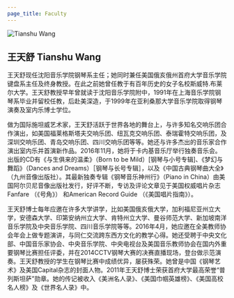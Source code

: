 ```yaml
---
page_title: Faculty
---
```


![Tianshu Wang](/img/Tianshu-Wang.jpg)

## 王天舒 Tianshu Wang

王天舒现任沈阳音乐学院钢琴系主任；她同时兼任美国俄亥俄州首府大学音乐学院键盘系主任及终身教授。在此之前她曾任教于有百年历史的女子名校斯威特.布莱尔大学。王天舒教授早年曾就读于沈阳音乐学院附中，1991年在上海音乐学院钢琴系毕业并留校任教，后赴美深造，于1999年在亚利桑那大学音乐学院取得钢琴演奏及室内乐博士学位。

做为国际施坦威艺术家，王天舒活跃于世界各地的舞台上，与许多知名交响乐团合作演出，如美国福莱格斯塔夫交响乐团、纽瓦克交响乐团、泰瑞霍特交响乐团，及深圳交响乐团、青岛交响乐团、四川交响乐团等等。她还与许多杰出的音乐家合作演出室内乐并首演新作品。2016年11月，她将于卡内基音乐厅举行独奏音乐会。出版的CD有《与生俱来的温柔》（Born to be Mild）[钢琴与小号专辑]、《梦幻与舞蹈》（Dances and Dreams）［钢琴与长号专辑］，以及《中国古典钢琴曲大全》（九州音像出版社）。其最新独奏专辑《钢琴音乐神州行》（Piano in China）由美国阿尔贝尼音像出版社发行，好评不断，专访及评论文章见于美国权威唱片杂志Fanfare （《号角》） 和American Record Guide （《美国唱片指南》）。

王天舒博士每年应邀在许多大学讲学，比如美国俄亥俄大学，加利福尼亚州立大学，安德森大学、印第安纳州立大学、肯特州立大学、曼谷师范大学、新加坡南洋音乐学院及中央音乐学院、四川音乐学院等等。2016年4月，她应邀在全美教师协会年会上做专题演讲，与同仁交流跨东西方文化的教学心得。她还受聘于中央文化部、中国音乐家协会、中央音乐学院、中央电视台及美国音乐教师协会在国内外重要钢琴比赛担任评委，并在2014CCTV钢琴大赛的决赛直播现场，登台做示范演奏。王天舒教授的学生在钢琴比赛中成绩优异，屡获殊荣。她曾是中国《钢琴艺术》及美国Capital杂志的封面人物。2011年王天舒博士荣获首府大学最高荣誉“普列斯坦萨”勋章。她的传记被收入《美洲名人录》、《美国巾帼英雄榜》、《美国高校名人榜》及《世界名人录》中。
